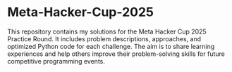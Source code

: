 # Meta-Hacker-Cup-2025
This repository contains my solutions for the Meta Hacker Cup 2025 Practice Round. It includes problem descriptions, approaches, and optimized Python code for each challenge. The aim is to share learning experiences and help others improve their problem-solving skills for future competitive programming events.
